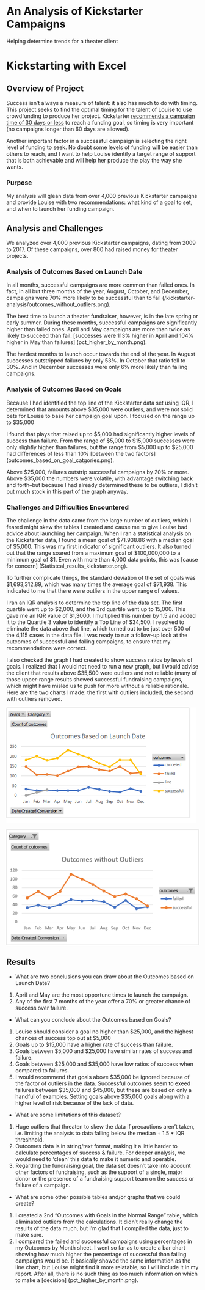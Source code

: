 # An Analysis of Kickstarter Campaigns
Helping determine trends for a theater client
# Kickstarting with Excel


## Overview of Project
Success isn’t always a measure of talent: it also has much to do with timing. This project seeks to find the optimal timing for the talent of Louise to use crowdfunding to produce her project. Kickstarter [recommends a campaign time of 30 days or less](https://help.kickstarter.com/hc/en-us/articles/115005128434-What-is-the-maximum-project-duration-#:~:text=Projects%20on%20Kickstarter%20can%20last,at%2030%20days%20or%20less.) to reach a funding goal, so timing is very important (no campaigns longer than 60 days are allowed). 


Another important factor in a successful campaign is selecting the right level of funding to seek. No doubt some levels of funding will be easier than others to reach, and I want to help Louise identify a target range of support that is both achievable and will help her produce the play the way she wants.


### Purpose
My analysis will glean data from over 4,000 previous Kickstarter campaigns and provide Louise with two recommendations: what kind of a goal to set, and when to launch her funding campaign.


## Analysis and Challenges
We analyzed over 4,000 previous Kickstarter campaigns, dating from 2009 to 2017. Of these campaigns, over 800 had raised money for theater projects.


### Analysis of Outcomes Based on Launch Date
In all months, successful campaigns are more common than failed ones. In fact, in all but three months of the year, August, October, and December, campaigns were 70% more likely to be successful than to fail (/kickstarter-analysis/outcomes_without_outliers.png). 


The best time to launch a theater fundraiser, however, is in the late spring or early summer. During these months, successful campaigns are significantly higher than failed ones. April and May campaigns are more than twice as likely to succeed than fail: [successes were 113% higher in April and 104% higher in May than failures] (pct_higher_by_month.png). 


The hardest months to launch occur towards the end of the year. In August successes outstripped failures by only 53%. In October that ratio fell to 30%. And in December successes were only 6% more likely than failing campaigns.


### Analysis of Outcomes Based on Goals
Because I had identified the top line of the Kickstarter data set using IQR, I determined that amounts above $35,000 were outliers, and were not solid bets for Louise to base her campaign goal upon. I focused on the range up to $35,000


I found that plays that raised up to $5,000 had significantly higher levels of success than failure. From the range of $5,000 to $15,000 successes were only slightly higher than failures, but the range from $5,000 up to $25,000 had differences of less than 10% [between the two factors] (outcomes_based_on_goal_catgories.png).


Above $25,000, failures outstrip successful campaigns by 20% or more. Above $35,000 the numbers were volatile, with advantage switching back and forth–but because I had already determined these to be outliers, I didn’t put much stock in this part of the graph anyway.


### Challenges and Difficulties Encountered
The challenge in the data came from the large number of outliers, which I feared might skew the tables I created and cause me to give Louise bad advice about launching her campaign.  When I ran a statistical analysis on the Kickstarter data, I found a mean goal of $71.938.86 with a  median goal of $5,000. This was my first indicator of significant outliers. It also turned out that the range soared from a maximum goal of $100,000,000 to a minimum goal of $1. Even with more than 4,000 data points, this was [cause for concern] (Statistcal_results_kickstarter.png).


To further complicate things, the standard deviation of the set of goals was $1,693,312.89, which was many times the average goal of $71,938. This indicated to me that there were outliers in the upper range of values.


I ran an IQR analysis to determine the top line of the data set. The first quartile went up to $2,000, and the 3rd quartile went up to 15,000. This gave me an IQR value of $1,3000. I multiplied this number by 1.5 and added it to the Quartile 3 value to identify a Top Line of $34,500. I resolved to eliminate the data above that line, which turned out to be just over 500 of the 4,115 cases in the data file.  I was ready to run a follow-up look at the outcomes of successful and failing campaigns, to ensure that my recommendations were correct.


I also checked the graph I had created to show success ratios by levels of goals. I realized that I would not need to run a new graph, but I would advise the client that results above $35,500 were outliers and not reliable (many of those upper-range results showed successful fundraising campaigns, which might have misled us to push for more without a reliable rationale. Here are the two charts I made: the first with outliers included, the second with outliers removed. 


![Outcomes Based on Months WITH Outliers](https://github.com/JDittes/kickstarter-analysis/blob/main/Outcomes_months.png)


![Outcomes Based on Months WITHOUT Outliers](https://github.com/JDittes/kickstarter-analysis/blob/main/outcomes_without_outliers.png)


## Results


- What are two conclusions you can draw about the Outcomes based on Launch Date?
1. April and May are the most opportune times to launch the campaign.
2. Any of the first 7 months of the year offer a 70% or greater chance of success over failure.


- What can you conclude about the Outcomes based on Goals?
1. Louise should consider a goal no higher than $25,000, and the highest chances of success top out at $5,000
2. Goals up to $15,000 have a higher rate of success than failure.
3. Goals between $5,000 and $25,000 have similar rates of success and failure.
4. Goals between $25,000 and $35,000 have low ratios of success when compared to failures.
5. I would recommend that goals above $35,000 be ignored because of the factor of outliers in the data. Successful outcomes seem to exeed failures between $35,000 and $45,000, but these are based on only a handful of examples. Setting goals above $35,000 goals along with a higher level of risk because of the lack of data.


- What are some limitations of this dataset?
1. Huge outliers that threaten to skew the data if precautions aren’t taken, i.e. limiting the analysis to data falling below the median + 1.5 * IQR threshhold.
2. Outcomes data is in string/text format, making it a little harder to calculate percentages of success & failure. For deeper analysis, we would need to ‘clean’ this data to make it numeric and operable.
3. Regarding the fundraising goal, the data set doesn’t take into account other factors of fundraising, such as the support of a single, major donor or the presence of a fundraising support team on the success or failure of a campaign.


- What are some other possible tables and/or graphs that we could create?
1. I created a 2nd “Outcomes with Goals in the Normal Range” table, which eliminated outliers from the calculations. It didn’t really change the results of the data much, but I’m glad that I compiled the data, just to make sure.
2. I compared the failed and successful campaigns using percentages in my Outcomes by Month sheet. I went so far as to create a bar chart showing how much higher the percentage of successful than failing campaigns would be. It basically showed the same information as the line chart, but Louise might find it more relatable, so I will include it in my report. After all, there is no such thing as too much information on which to make a [decision] (pct_higher_by_month.png).
